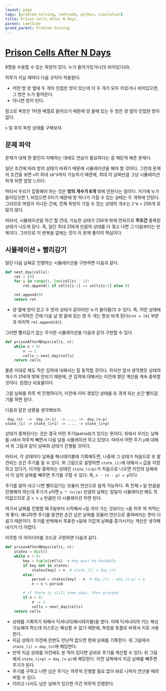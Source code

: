 ```yaml
---
layout: page
tags: [problem-solving, leetcode, python, simulation]
title: Prison Cells After N Days
parent: LeetCode
grand_parent: Problem Solving
---
```


# [Prison Cells After N Days](https://leetcode.com/problems/prison-cells-after-n-days/)
 8명을 수용할 수 있는 독방이 있다. 누가 들어가있거나(1) 비어있다(0).

 하루가 지날 때마다 다음 규칙이 적용된다:
 - 어떤 방 양 옆에 두 개의 인접한 방이 있는데 이 두 개가 모두 차있거나
   비어있으면, 그 방은 누가 들어온다.
 - 아니면 방이 빈다.

 참고로 독방은 1차원 배열로 들어오기 때문에 양 끝에 있는 두 방은 양
 옆의 인접한 방이 없다.

 `n` 일 후의 독방 상태를 구해보자.

## 문제 파악
 문제가 대체 뭔 말인지 이해하는 데에도 연습이 필요하다는 걸 깨닫게
 해준 문제다.

 일단 조건에 따라 방의 상태가 바뀌기 때문에 시뮬레이션을 해야 할
 것이다. 그런데 문제의 조건을 보면 `n`이 최대 `10^9`까지 가능하기
 때문에, 최대 이 날짜만큼 그냥 시뮬레이션하게 되면 엄청 느리다.

 따라서 우리가 집중해야 하는 것은 **방의 개수가 8개** 밖에 안된다는
 점이다. 거기에 누가 들어있으면 1, 비었으면 0이기 때문에 방 하나가
 가질 수 있는 상태는 두 개밖에 안된다. 그러므로 며칠이 지나든 간에,
 전체 독방이 가질 수 있는 상태의 개수는 `2^8` = 256개 로 많지 않다.

 따라서, 시뮬레이션을 하긴 할 건데, 가능한 상태가 256개 밖에 안되므로
 **무조건** 중복된 상태가 나오게 된다. 즉, 일단 최대 256개 만큼의
 상태를 다 겪고 나면 그 다음부터는 반복이다. 그러므로 이 반복을 없애는
 것이 이 문제 풀이의 핵심이다.

## 시뮬레이션 + 빨리감기
 일단 다음 날짜로 진행하는 시뮬레이션을 구현하면 다음과 같다.

```python
def next_day(cells):
    ret = [0]
    for i in range(1, len(cells) - 1):
        ret.append(1 if cells[i-1] == cells[i+1] else 0)

    ret.append(0)
    return ret
```

 - 양 옆에 방이 있고 두 방의 상태가 같아야만 누가 들어올(1) 수
   있다. 즉, 어떤 상태에서 시작하든 간에 다음 날 양 끝에 있는 방 두
   개는 항상 비게 된다(`ret = [0]` 부분과 마지막 `ret.append(0)`).

 그러면 빨리감기 없는 무식한 시뮬레이션을 다음과 같이 구현할 수 있다.

```python
def prisonAfterNDays(cells, n):
    while n > 0:
        n -= 1
        cells = next_day(cells)
    return cells
```

 물론 이대로 해도 작은 입력에 대해서는 잘 동작할 것이다. 하지만 앞서
 생각했듯 상태의 개수가 256개 밖에 안되기 때문에, 큰 입력에 대해서는
 이전에 했던 계산을 계속 중복할 것이다. 엄청난 비효율이다.

 그럼 날짜를 하루 씩 진행하다가, 이전에 이미 겪었던 상태를 또 겪게
 되는 순간 빨리감기를 하면 된다.

 다음과 같은 상황을 생각해보자.

```
 day_(n)  ->  day_(n-1)  -> .... ->  day_(n-p)
state_(i) -> state_(i+1) -> .... -> state_(i+p)
```

 상태가 중복된다는 것은 결국 어떤 주기(period)가 있다는 뜻이다. 위에서
 우리는 날짜를 `n`에서 하루씩 빼면서 다음 날을 시뮬레이션 하고
 있었다. 따라서 어떤 주기 `p`에 대해서 위 그림과 같이 날짜와 상태가
 진행될 것이다.

 따라서, 각 상태마다 날짜를 해시테이블에 기록해두면, 나중에 그 상태가
 처음으로 또 발견되는 순간 주기를 알 수 있다. 위 그림으로 설명하면
 `state_(i)`에 대해서 `n` 값을 저장하고 있다가, 이거랑 중복되는 상태인
 `state_(i+p)`가 처음으로 나오면 이전의 날짜에서 이 날의 날짜를 빼주면
 주기를 구할 수 있다. 즉, `n - (n - p) = p`이다.

 주기를 알아 내고 나면 빨리감기는 모듈러 연산으로 쉽게 가능하다. 즉
 전체 `n` 일 만큼을 진행해야 하는데 주기가 `p`이면 `p * (n//p)` 만큼의
 날짜는 일일이 시뮬레이션 해도 의미없으므로 곧 `n % p` 만큼만 더
 시뮬레이션 하면 된다.

 여기서 날짜를 진행할 때 0일부터 시작해서 `n`일 까지 가는 것보다는
 `n`을 하루 씩 까먹는게 좋다. 왜냐하면 주기를 발견한 순간 남은 날짜를
 모듈러 연산으로 줄여버리는 편이 더 쉽기 때문이다. 주기를 반복해서
 목표한 `n`일에 가깝게 날짜를 증가시키는 계산은 생각해내기가 더
 어렵다.

 아무튼 이 아이디어를 코드로 구현하면 다음과 같다.

```python
def prisonAfterNDays(cells, n):
    states = dict()
    while n > 0:
        key = tuple(cells)  # key must be hashable
        if key not in states:
            states[key] = n  # state_(i) = day_(n)
        else:
            period = states[key] - n  # day_(n) - day_(n-p) = p
            n = n % period

        # if there is still some days, then proceed
        if n > 0:
            n -= 1
            cells = next_day(cells)
    return cells
```
 - 상태를 기록하기 위해서 딕셔너리(해시테이블)을 썼다. 이때 딕셔너리의
   키는 해싱 가능해야 하는데 리스트는 해싱할 수 없기 때문에, 독방을
   튜플로 바꿔서 키로 사용한다.
 - 지금 상태가 이전에 한번도 만난적 없으면 현재 날짜를 기록한다. 위
   그림에서 `state_(i) = day_(n)`에 해당한다.
 - 만약 지금 상태를 이전에도 본 적이 있다면 곧바로 주기를 계산할 수
   있다. 위 그림에서 `state_(i+p) = day_(n-p)`에 해당한다. 이전
   날짜에서 지금 날짜를 빼주면 주기가 된다.
 - 주기를 구하고 나면 남은 주기는 하루씩 진행할 필요 없이 바로 나머지
   연산을 때려버릴 수 있다.
 - 이러고 나서도 남은 날짜가 있으면 이건 하루씩 진행한다.

